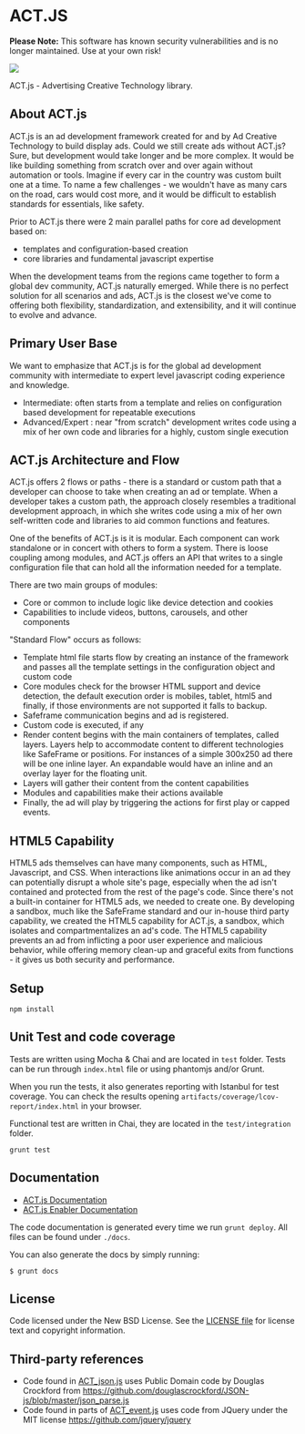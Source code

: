 # ACT.JS

**Please Note:** This software has known security vulnerabilities and is no longer maintained. Use at your own risk!

<img src="https://s.yimg.com/dh/ap/actjs/imgs/90x71.png">

ACT.js - Advertising Creative Technology library.

## About ACT.js 
ACT.js is an ad development framework created for and by Ad Creative Technology to build display ads. Could we still create ads without ACT.js? Sure, but development would take longer and be more complex. It would be like building something from scratch over and over again without automation or tools. Imagine if every car in the country was custom built one at a time. To name a few challenges - we wouldn't have as many cars on the road, cars would cost more, and it would be difficult to establish standards for essentials, like safety.

Prior to ACT.js there were 2 main parallel paths for core ad development based on:
 * templates and configuration-based creation
 * core libraries and fundamental javascript expertise

When the development teams from the regions came together to form a global dev community, ACT.js naturally emerged. While there is no perfect solution for all scenarios and ads, ACT.js is the closest we've come to offering both flexibility, standardization, and extensibility, and it will continue to evolve and advance.

## Primary User Base
We want to emphasize that ACT.js is for the global ad development community with intermediate to expert level javascript coding experience and knowledge.

 * Intermediate: often starts from a template and relies on configuration based development for repeatable executions
 * Advanced/Expert : near "from scratch" development writes code using a mix of her own code and libraries for a highly, custom single execution


## ACT.js Architecture and Flow

ACT.js offers 2 flows or paths - there is a standard or custom path that a developer can choose to take when creating an ad or template. When a developer takes a custom path, the approach closely resembles a traditional development approach, in which she writes code using a mix of her own self-written code and libraries to aid common functions and features.

One of the benefits of ACT.js is it is modular. Each component can work standalone or in concert with others to form a system. There is loose coupling among modules, and ACT.js offers an API that writes to a single configuration file that can hold all the information needed for a template.

There are two main groups of modules:
 * Core or common to include logic like device detection and cookies
 * Capabilities to include videos, buttons, carousels, and other components

"Standard Flow" occurs as follows:
 * Template html file starts flow by creating an instance of the framework and passes all the template settings in the configuration object and custom code
 * Core modules check for the browser HTML support and device detection, the default execution order is mobiles, tablet, html5 and finally, if those environments are not supported it falls to backup.
 * Safeframe communication begins and ad is registered.
 * Custom code is executed, if any
 * Render content begins with the main containers of templates, called layers. Layers help to accommodate content to different technologies like SafeFrame or positions. For instances of a simple 300x250 ad there will be one inline layer. An expandable would have an inline and an overlay layer for the floating unit.
 * Layers will gather their content from the content capabilities
 * Modules and capabilities make their actions available
 * Finally, the ad will play by triggering the actions for first play or capped events.
	
## HTML5 Capability

HTML5 ads themselves can have many components, such as HTML, Javascript, and CSS. When interactions like animations occur in an ad they can potentially disrupt a whole site's page, especially when the ad isn't contained and protected from the rest of the page's code. Since there's not a built-in container for HTML5 ads, we needed to create one. By developing a sandbox, much like the SafeFrame standard and our in-house third party capability, we created the HTML5 capability for ACT.js, a sandbox, which isolates and compartmentalizes an ad's code. The HTML5 capability prevents an ad from inflicting a poor user experience and malicious behavior, while offering memory clean-up and graceful exits from functions - it gives us both security and performance.  


## Setup

```
npm install
```

## Unit Test and code coverage

Tests are written using Mocha & Chai and are located in `test` folder. Tests can be run through `index.html` file or using phantomjs and/or Grunt.

When you run the tests, it also generates reporting with Istanbul for test coverage. You can check the results opening `artifacts/coverage/lcov-report/index.html` in your browser.

Functional test are written in Chai, they are located in the `test/integration` folder.

```
grunt test
```

## Documentation

 * [ACT.js Documentation](https://yahoo.github.io/ACT/docs/)
 * [ACT.js Enabler Documentation](https://yahoo.github.io/ACT/enabler/)

The code documentation is generated every time we run `grunt deploy`. All files can be found under `./docs`.

You can also generate the docs by simply running:

```
$ grunt docs
```

License
-------

Code licensed under the New BSD License.
See the [LICENSE file](LICENSE.md) for license text and copyright information.

Third-party references
-------

* Code found in [ACT_json.js](src/library/ACT_json.js) uses Public Domain code by Douglas Crockford from https://github.com/douglascrockford/JSON-js/blob/master/json_parse.js
* Code found in parts of [ACT_event.js](src/library/ACT_event.js) uses code from JQuery under the MIT license https://github.com/jquery/jquery
